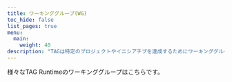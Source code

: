 ```yaml
---
title: ワーキンググループ(WG)
toc_hide: false
list_pages: true
menu:
  main:
    weight: 40
description: "TAGは特定のプロジェクトやイニシアチブを達成するためにワーキンググループ(WG)を設置します。"
---
```


様々なTAG Runtimeのワーキンググループはこちらです。
